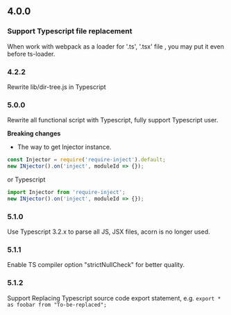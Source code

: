 ## 4.0.0
### Support Typescript file replacement
When work with webpack as a loader for '.ts', '.tsx' file , you may put it even before ts-loader.

### 4.2.2
Rewrite lib/dir-tree.js in Typescript

### 5.0.0
Rewrite all functional script with Typescript, fully support Typescript user.

**Breaking changes**
- The way to get Injector instance.
```js
const Injector = require('require-inject').default;
new INjector().on('inject', moduleId => {});

```
or Typescript

```js
import Injector from 'require-inject';
new INjector().on('inject', moduleId => {});
```

### 5.1.0
Use Typescript 3.2.x to parse all JS, JSX files, acorn is no longer used.

### 5.1.1
Enable TS compiler option "strictNullCheck" for better quality.

### 5.1.2
Support Replacing Typescript source code export statement, e.g. `export * as foobar from "To-be-replaced";`
